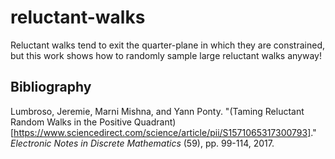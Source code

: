 # reluctant-walks

Reluctant walks tend to exit the quarter-plane in which they are constrained, but this work shows how to randomly sample large reluctant walks anyway!

## Bibliography

Lumbroso, Jeremie, Marni Mishna, and Yann Ponty. "(Taming Reluctant Random Walks in the Positive Quadrant)[https://www.sciencedirect.com/science/article/pii/S1571065317300793]." *Electronic Notes in Discrete Mathematics* (59), pp. 99-114, 2017.
